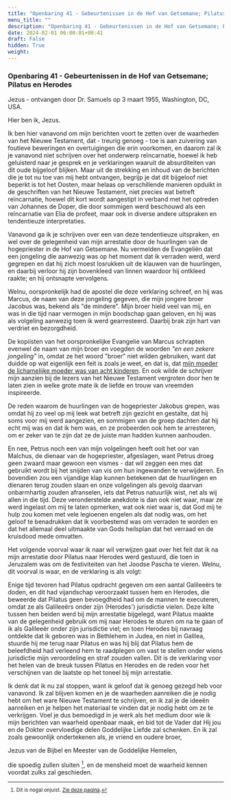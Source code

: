 ```yaml
---
title: "Openbaring 41 - Gebeurtenissen in de Hof van Getsemane; Pilatus en Herodes"
menu_title: ""
description: "Openbaring 41 - Gebeurtenissen in de Hof van Getsemane; Pilatus en Herodes"
date: 2024-02-01 06:00:01+00:41
draft: False
hidden: True
weight:
---
```

### Openbaring 41 - Gebeurtenissen in de Hof van Getsemane; Pilatus en Herodes

Jezus - ontvangen door Dr. Samuels op 3 maart 1955, Washington, DC, USA.

Hier ben ik, Jezus.

Ik ben hier vanavond om mijn berichten voort te zetten over de waarheden van het Nieuwe Testament, dat - treurig genoeg - toe is aan zuivering van foutieve beweringen en overtuigingen die erin voorkomen, en daarom zal ik je vanavond niet schrijven over het onderwerp reïncarnatie, hoewel ik heb geluisterd naar je gesprek en je verklaringen waaruit de absurditeiten van dit oude bijgeloof blijken. Maar uit de strekking en inhoud van de berichten die je tot nu toe van mij hebt ontvangen, begrijp je dat dit bijgeloof niet beperkt is tot het Oosten, maar helaas op verschillende manieren opduikt in de geschriften van het Nieuwe Testament, niet precies wat betreft reïncarnatie, hoewel dit kort wordt aangestipt in verband met het optreden van Johannes de Doper, die door sommigen werd beschouwd als een reïncarnatie van Elia de profeet, maar ook in diverse andere uitspraken en tendentieuze interpretaties.

Vanavond ga ik je schrijven over een van deze tendentieuze uitspraken, en wel over de gelegenheid van mijn arrestatie door de huurlingen van de hogepriester in de Hof van Getsemane. Nu vermelden de Evangeliën dat een jongeling die aanwezig was op het moment dat ik verraden werd, werd gegrepen en dat hij zich moest losrukken uit de klauwen van de huurlingen, en daarbij verloor hij zijn bovenkleed van linnen waardoor hij ontkleed raakte; en hij ontsnapte vervolgens.

Welnu, oorspronkelijk had de apostel die deze verklaring schreef, en hij was Marcus, de naam van deze jongeling gegeven, die mijn jongere broer Jacobus was, bekend als "de mindere". Mijn broer hield veel van mij, en was in die tijd naar vermogen in mijn boodschap gaan geloven, en hij was als volgeling aanwezig toen ik werd gearresteerd. Daarbij brak zijn hart van verdriet en bezorgdheid.

De kopiisten van het oorspronkelijke Evangelie van Marcus schrapten evenwel de naam van mijn broer en voegden de woorden *"en een zekere jongeling"* in, omdat ze het woord "broer" niet wilden gebruiken, want dat duidde op wat eigenlijk een feit is zoals je weet, en dat is, dat [mijn moeder de lichamelijke moeder was van acht kinderen](/4-nl-contemporary-messages/4-1-nl-cont-messages-by-date/4-1-5-nl-messages-2001/nl-2001-10-8-1-hr-judas/). En ook wilde de schrijver mijn aanzien bij de lezers van het Nieuwe Testament vergroten door hen te laten zien in welke grote mate ik de liefde en trouw van vreemden inspireerde.

De reden waarom de huurlingen van de hogepriester Jakobus grepen, was omdat hij zo veel op mij leek wat betreft zijn gezicht en gestalte, dat hij soms voor mij werd aangezien, en sommigen van de groep dachten dat hij echt mij was en dat ik hem was, en ze probeerden ook hem te arresteren, om er zeker van te zijn dat ze de juiste man hadden kunnen aanhouden.

En nee, Petrus noch een van mijn volgelingen heeft ooit het oor van Malchus, de dienaar van de hogepriester, afgeslagen, want Petrus droeg geen zwaard maar gewoon een vismes - dat wil zeggen een mes dat gebruikt wordt bij het snijden van vis om hun ingewanden te verwijderen. En bovendien zou een vijandige klap kunnen betekenen dat de huurlingen en dienaren terug zouden slaan en onze volgelingen als gevolg daarvan onbarmhartig zouden afranselen, iets dat Petrus natuurlijk wist, net als wij allen in die tijd. Deze veronderstelde anekdote is dan ook niet waar, maar ze werd ingelast om mij te laten opmerken, wat ook niet waar is, dat God mij te hulp zou komen met vele legioenen engelen als dat nodig was, om het geloof te benadrukken dat ik voorbestemd was om verraden te worden en dat het allemaal deel uitmaakte van Gods heilsplan dat het verraad en de kruisdood mede omvatten.

Het volgende voorval waar ik naar wil verwijzen gaat over het feit dat ik na mijn arrestatie door Pilatus naar Herodes werd gestuurd, die toen in Jeruzalem was om de festiviteiten van het Joodse Pascha te vieren. Welnu, dit voorval is waar, en de verklaring is als volgt:

Enige tijd tevoren had Pilatus opdracht gegeven om een aantal Galileeërs te doden, en dit had vijandschap veroorzaakt tussen hem en Herodes, die beweerde dat Pilatus geen bevoegdheid had om de mannen te executeren, omdat ze als Galileeërs onder zijn (Herodes') jurisdictie vielen. Deze kilte tussen hen beiden werd bij mijn arrestatie bijgelegd, want Pilatus maakte van de gelegenheid gebruik om mij naar Herodes te sturen om na te gaan of ik als Galileeër onder zijn jurisdictie viel; en toen Herodes bij navraag ontdekte dat ik geboren was in Bethlehem in Judea, en niet in Galilea, stuurde hij me terug naar Pilatus en was hij blij dat Pilatus hem de beleefdheid had verleend hem te raadplegen om vast te stellen onder wiens jurisdictie mijn veroordeling en straf zouden vallen. Dit is de verklaring voor het helen van de breuk tussen Pilatus en Herodes en de reden voor het verschijnen van de laatste op het toneel bij mijn arrestatie.

Ik denk dat ik nu zal stoppen, want ik geloof dat ik genoeg gezegd heb voor vanavond. Ik zal blijven komen en je de waarheden aanreiken die je nodig hebt om het ware Nieuwe Testament te schrijven, en ik zal je de ideeën aanreiken en je helpen het materiaal te vinden dat je nodig hebt om ze te verkrijgen. Voel je dus bemoedigd in je werk als het medium door wie ik mijn berichten van waarheid openbaar maak, en bid tot de Vader dat Hij jou en de Dokter overvloedige delen Goddelijke Liefde zal schenken. En ik zal zoals gewoonlijk ondertekenen als, je vriend en oudere broer,

Jezus van de Bijbel en Meester van de Goddelijke Hemelen,

die spoedig zullen sluiten [^1], en de mensheid moet de waarheid kennen voordat zulks zal geschieden.
<small>

[^1]: Dit is nogal onjuist. [Zie deze pagina](/4-nl-contemporary-messages/4-1-nl-cont-messages-by-date/4-1-5-nl-messages-2001/nl-2001-9-3-1-hr-judas/).
